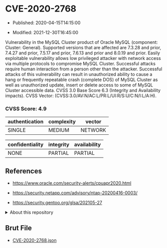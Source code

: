 # CVE-2020-2768

- Published: 2020-04-15T14:15:00

- Modified: 2021-12-30T16:45:00

Vulnerability in the MySQL Cluster product of Oracle MySQL (component: Cluster: General). Supported versions that are affected are 7.3.28 and prior, 7.4.27 and prior, 7.5.17 and prior, 7.6.13 and prior and 8.0.19 and prior. Easily exploitable vulnerability allows low privileged attacker with network access via multiple protocols to compromise MySQL Cluster. Successful attacks require human interaction from a person other than the attacker. Successful attacks of this vulnerability can result in unauthorized ability to cause a hang or frequently repeatable crash (complete DOS) of MySQL Cluster as well as unauthorized update, insert or delete access to some of MySQL Cluster accessible data. CVSS 3.0 Base Score 6.3 (Integrity and Availability impacts). CVSS Vector: (CVSS:3.0/AV:N/AC:L/PR:L/UI:R/S:U/C:N/I:L/A:H).

### CVSS Score: **4.9**

| authentication | complexity | vector |
| --- | --- | --- |
| SINGLE | MEDIUM | NETWORK |

| confidentiality | integrity | availability |
| --- | --- | --- |
| NONE | PARTIAL | PARTIAL |

## References

* https://www.oracle.com/security-alerts/cpuapr2020.html

* https://security.netapp.com/advisory/ntap-20200416-0003/

* https://security.gentoo.org/glsa/202105-27

<details>
<summary>About this repository</summary> 

  This repository is part of the project [Live Hack CVE](https://github.com/Live-Hack-CVE). Main website can be found [www.live-hack.org](https://www.live-hack.org) 
  
  Made by [Sn0wAlice](https://github.com/Sn0wAlice) for the people that care about security and need to have a feed of the latest CVEs. Hope you enjoy it, don't forget to star the repo and follow me on [Twitter](https://twitter.com/Sn0wAlice) and [Github](https://github.com/Sn0wAlice). And that is my [personnal website](https://www.alice-snow.me/)

  - [Home Page](https://github.com/Live-Hack-CVE)
  - [Framework](https://github.com/Live-Hack-CVE/cve-framework)
  - [CVE database](https://github.com/Live-Hack-CVE/full_database)
  - [Changelog](https://github.com/Live-Hack-CVE/Changelog)
</details>

## Brut File

* [CVE-2020-2768.json](https://raw.githubusercontent.com/Live-Hack-CVE/full_database/main/cves/2020/CVE-2020-2768.json)

